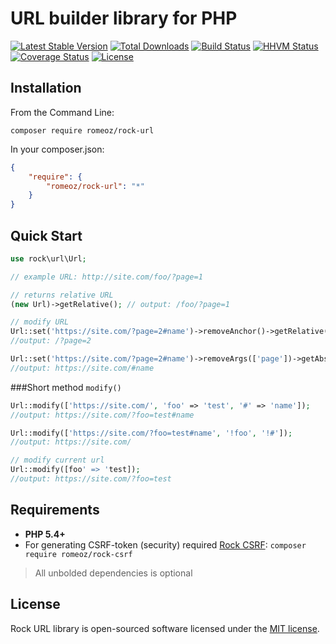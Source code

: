 URL builder library for PHP
=================

[![Latest Stable Version](https://poser.pugx.org/romeOz/rock-url/v/stable.svg)](https://packagist.org/packages/romeOz/rock-url)
[![Total Downloads](https://poser.pugx.org/romeOz/rock-url/downloads.svg)](https://packagist.org/packages/romeOz/rock-url)
[![Build Status](https://travis-ci.org/romeOz/rock-url.svg?branch=master)](https://travis-ci.org/romeOz/rock-url)
[![HHVM Status](http://hhvm.h4cc.de/badge/romeoz/rock-url.svg)](http://hhvm.h4cc.de/package/romeoz/rock-url)
[![Coverage Status](https://coveralls.io/repos/romeOz/rock-url/badge.svg?branch=master)](https://coveralls.io/r/romeOz/rock-url?branch=master)
[![License](https://poser.pugx.org/romeOz/rock-url/license.svg)](https://packagist.org/packages/romeOz/rock-url)

Installation
-------------------

From the Command Line:

```
composer require romeoz/rock-url
```

In your composer.json:

```json
{
    "require": {
        "romeoz/rock-url": "*"
    }
}
```

Quick Start
-------------------

```php
use rock\url\Url;

// example URL: http://site.com/foo/?page=1

// returns relative URL
(new Url)->getRelative(); // output: /foo/?page=1

// modify URL
Url::set('https://site.com/?page=2#name')->removeAnchor()->getRelative(); 
//output: /?page=2

Url::set('https://site.com/?page=2#name')->removeArgs(['page'])->getAbsolute(); 
//output: https://site.com/#name
```

###Short method `modify()`

```php
Url::modify(['https://site.com/', 'foo' => 'test', '#' => 'name']);
//output: https://site.com/?foo=test#name

Url::modify(['https://site.com/?foo=test#name', '!foo', '!#']);
//output: https://site.com/

// modify current url
Url::modify([foo' => 'test]);
//output: https://site.com/?foo=test
```

Requirements
-------------------
 * **PHP 5.4+**
 * For generating CSRF-token (security) required [Rock CSRF](https://github.com/romeOz/rock-csrf): `composer require romeoz/rock-csrf`

>All unbolded dependencies is optional

License
-------------------

Rock URL library is open-sourced software licensed under the [MIT license](http://opensource.org/licenses/MIT).